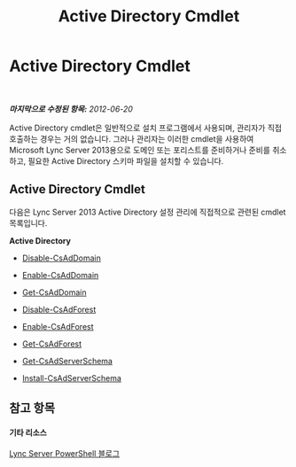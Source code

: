 ﻿---
title: Active Directory Cmdlet
TOCTitle: Active Directory Cmdlet
ms:assetid: 313d73cb-f3db-4bc4-8708-de4da1d719c1
ms:mtpsurl: https://technet.microsoft.com/ko-kr/library/Gg415640(v=OCS.15)
ms:contentKeyID: 49303223
ms.date: 08/10/2015
mtps_version: v=OCS.15
ms.translationtype: HT
---

# Active Directory Cmdlet

 

_**마지막으로 수정된 항목:** 2012-06-20_

Active Directory cmdlet은 일반적으로 설치 프로그램에서 사용되며, 관리자가 직접 호출하는 경우는 거의 없습니다. 그러나 관리자는 이러한 cmdlet을 사용하여 Microsoft Lync Server 2013용으로 도메인 또는 포리스트를 준비하거나 준비를 취소하고, 필요한 Active Directory 스키마 파일을 설치할 수 있습니다.

## Active Directory Cmdlet

다음은 Lync Server 2013 Active Directory 설정 관리에 직접적으로 관련된 cmdlet 목록입니다.

**Active Directory**

  -   
    [Disable-CsAdDomain](disable-csaddomain.md)

  -   
    [Enable-CsAdDomain](enable-csaddomain.md)

  -   
    [Get-CsAdDomain](get-csaddomain.md)

  -   
    [Disable-CsAdForest](disable-csadforest.md)

  -   
    [Enable-CsAdForest](enable-csadforest.md)

  -   
    [Get-CsAdForest](get-csadforest.md)

  -   
    [Get-CsAdServerSchema](get-csadserverschema.md)

  -   
    [Install-CsAdServerSchema](install-csadserverschema.md)

## 참고 항목

#### 기타 리소스

[Lync Server PowerShell 블로그](http://go.microsoft.com/fwlink/?linkid=203150%26clcid=0x412)

